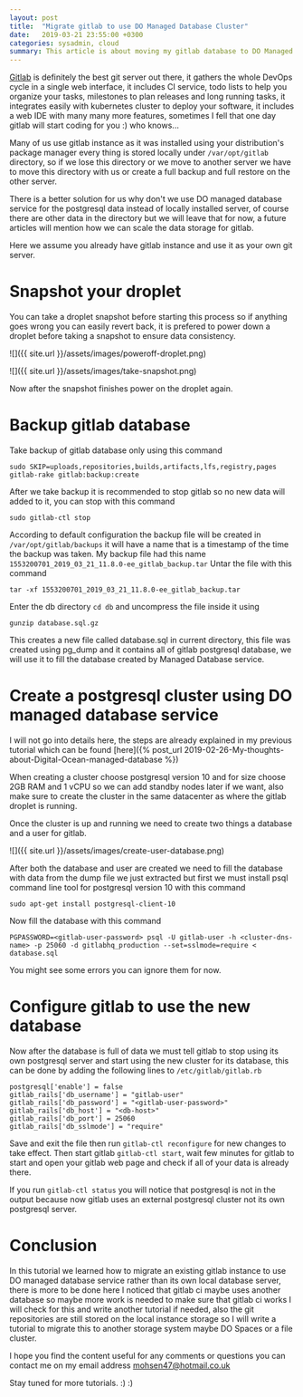 ```yaml
---
layout: post
title:  "Migrate gitlab to use DO Managed Database Cluster"
date:   2019-03-21 23:55:00 +0300
categories: sysadmin, cloud
summary: This article is about moving my gitlab database to DO Managed Database cluster.
---
```


[Gitlab](https://gitlab.com/) is definitely the best git server out there, it gathers
the whole DevOps cycle in a single web interface, it includes CI service, todo lists to help
you organize your tasks, milestones to plan releases and long running tasks, it integrates
easily with kubernetes cluster to deploy your software, it includes a web IDE with many
many more features, sometimes I fell that one day gitlab will start coding for you :) who knows...

Many of us use gitlab instance as it was installed using your distribution's package manager
every thing is stored locally under `/var/opt/gitlab` directory, so if we lose this directory
or we move to another server we have to move this directory with us or create a full backup
and full restore on the other server.

There is a better solution for us why don't we use DO managed database service for the postgresql
data instead of locally installed server, of course there are other data in the directory
but we will leave that for now, a future articles will mention how we can scale the data
storage for gitlab.

Here we assume you already have gitlab instance and use it as your own git server.

# Snapshot your droplet
You can take a droplet snapshot before starting this process so if anything goes
wrong you can easily revert back, it is prefered to power down a droplet before
taking a snapshot to ensure data consistency.

![]({{ site.url }}/assets/images/poweroff-droplet.png)


![]({{ site.url }}/assets/images/take-snapshot.png)

Now after the snapshot finishes power on the droplet again.

# Backup gitlab database
Take backup of gitlab database only using this command

```
sudo SKIP=uploads,repositories,builds,artifacts,lfs,registry,pages gitlab-rake gitlab:backup:create
```
After we take backup it is recommended to stop gitlab so no new data will added to it,
you can stop with this command

```
sudo gitlab-ctl stop
```

According to default configuration the backup file will be created in `/var/opt/gitlab/backups`
it will have a name that is a timestamp of the time the backup was taken. My backup file
had this name `1553200701_2019_03_21_11.8.0-ee_gitlab_backup.tar`
Untar the file with this command

```
tar -xf 1553200701_2019_03_21_11.8.0-ee_gitlab_backup.tar
```

Enter the db directory `cd db` and uncompress the file inside it using

```
gunzip database.sql.gz
```

This creates a new file called database.sql in current directory, this file was created
using pg_dump and it contains all of gitlab postgresql database, we will use it to fill
the database created by Managed Database service.

# Create a postgresql cluster using DO managed database service
I will not go into details here, the steps are already explained in my previous tutorial
which can be found [here]({% post_url 2019-02-26-My-thoughts-about-Digital-Ocean-managed-database %})

When creating a cluster choose postgresql version 10 and for size choose 2GB RAM and 1 vCPU so we
can add standby nodes later if we want, also make sure to create the cluster in the same datacenter
as where the gitlab droplet is running.

Once the cluster is up and running we need to create two things a database and a user for gitlab.

![]({{ site.url }}/assets/images/create-user-database.png)

After both the database and user are created we need to fill the database with data from the dump
file we just extracted but first we must install psql command line tool for postgresql
version 10 with this command

```
sudo apt-get install postgresql-client-10
```

Now fill the database with this command

```
PGPASSWORD=<gitlab-user-password> psql -U gitlab-user -h <cluster-dns-name> -p 25060 -d gitlabhq_production --set=sslmode=require < database.sql
```

You might see some errors you can ignore them for now.

# Configure gitlab to use the new database
Now after the database is full of data we must tell gitlab to stop using its own postgresql
server and start using the new cluster for its database, this can be done by adding the
following lines to `/etc/gitlab/gitlab.rb`

```
postgresql['enable'] = false
gitlab_rails['db_username'] = "gitlab-user"
gitlab_rails['db_password'] = "<gitlab-user-password>"
gitlab_rails['db_host'] = "<db-host>"
gitlab_rails['db_port'] = 25060
gitlab_rails['db_sslmode'] = "require"
```

Save and exit the file then run `gitlab-ctl reconfigure` for new changes to take effect.
Then start gitlab `gitlab-ctl start`, wait few minutes for gitlab to start and open
your gitlab web page and check if all of your data is already there.

If you run `gitlab-ctl status` you will notice that postgresql is not in the output
because now gitlab uses an external postgresql cluster not its own postgresql server.

# Conclusion
In this tutorial we learned how to migrate an existing gitlab instance to use DO
managed database service rather than its own local database server, there is more
to be done here I noticed that gitlab ci maybe uses another database so maybe more
work is needed to make sure that gitlab ci works I will check for this and write another
tutorial if needed, also the git repositories are still stored on the local instance
storage so I will write a tutorial to migrate this to another storage system maybe
DO Spaces or a file cluster.

I hope you find the content useful for any comments or questions you can contact me
on my email address [mohsen47@hotmail.co.uk](mailto:mohsen47@hotmail.co.uk?subject=Migrate-gitlab-to-managed-database)

Stay tuned for more tutorials. :) :)
